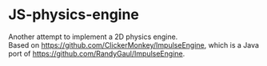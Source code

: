 # JS-physics-engine
Another attempt to implement a 2D physics engine. <br>
Based on https://github.com/ClickerMonkey/ImpulseEngine, which is a Java port of https://github.com/RandyGaul/ImpulseEngine.
